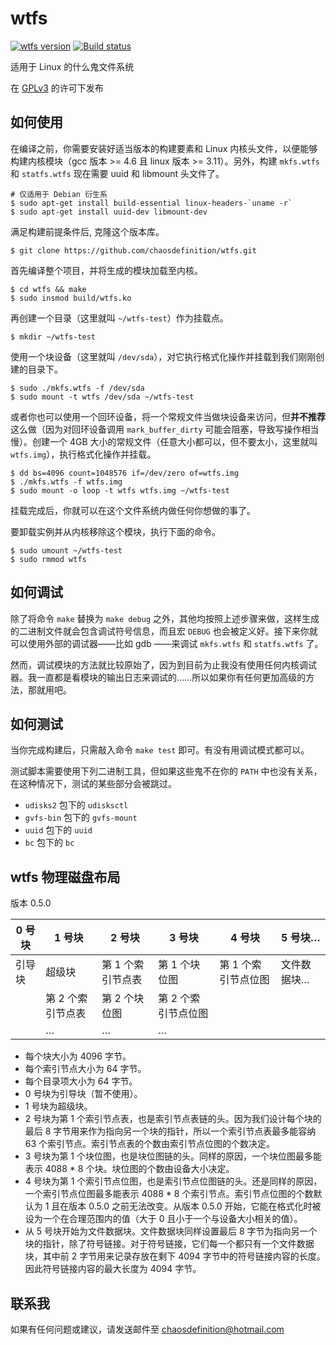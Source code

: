 # wtfs
[![wtfs version](https://badge.fury.io/gh/chaosdefinition%2Fwtfs.svg)](http://badge.fury.io/gh/chaosdefinition%2Fwtfs)
[![Build status](https://travis-ci.org/chaosdefinition/wtfs.svg)](https://travis-ci.org/chaosdefinition/wtfs)

适用于 Linux 的什么鬼文件系统

在 [GPLv3](LICENSE.txt) 的许可下发布

## 如何使用
在编译之前，你需要安装好适当版本的构建要素和 Linux 内核头文件，以便能够构建内核模块（gcc 版本 >= 4.6 且 linux 版本 >= 3.11）。另外，构建 `mkfs.wtfs` 和 `statfs.wtfs` 现在需要 uuid 和 libmount 头文件了。
```Shell
# 仅适用于 Debian 衍生系
$ sudo apt-get install build-essential linux-headers-`uname -r`
$ sudo apt-get install uuid-dev libmount-dev
```

满足构建前提条件后, 克隆这个版本库。
```Shell
$ git clone https://github.com/chaosdefinition/wtfs.git
```

首先编译整个项目，并将生成的模块加载至内核。
```Shell
$ cd wtfs && make
$ sudo insmod build/wtfs.ko
```

再创建一个目录（这里就叫 `~/wtfs-test`）作为挂载点。
```Shell
$ mkdir ~/wtfs-test
```

使用一个块设备（这里就叫 `/dev/sda`），对它执行格式化操作并挂载到我们刚刚创建的目录下。
```Shell
$ sudo ./mkfs.wtfs -f /dev/sda
$ sudo mount -t wtfs /dev/sda ~/wtfs-test
```
或者你也可以使用一个回环设备，将一个常规文件当做块设备来访问，但**并不推荐**这么做（因为对回环设备调用 `mark_buffer_dirty` 可能会阻塞，导致写操作相当慢）。创建一个 4GB 大小的常规文件（任意大小都可以，但不要太小，这里就叫 `wtfs.img`），执行格式化操作并挂载。
```Shell
$ dd bs=4096 count=1048576 if=/dev/zero of=wtfs.img
$ ./mkfs.wtfs -f wtfs.img
$ sudo mount -o loop -t wtfs wtfs.img ~/wtfs-test
```

挂载完成后，你就可以在这个文件系统内做任何你想做的事了。

要卸载实例并从内核移除这个模块，执行下面的命令。
```Shell
$ sudo umount ~/wtfs-test
$ sudo rmmod wtfs
```

## 如何调试
除了将命令 `make` 替换为 `make debug` 之外，其他均按照上述步骤来做，这样生成的二进制文件就会包含调试符号信息，而且宏 `DEBUG` 也会被定义好。接下来你就可以使用外部的调试器——比如 gdb ——来调试 `mkfs.wtfs` 和 `statfs.wtfs` 了。

然而，调试模块的方法就比较原始了，因为到目前为止我没有使用任何内核调试器。我一直都是看模块的输出日志来调试的……所以如果你有任何更加高级的方法，那就用吧。

## 如何测试
当你完成构建后，只需敲入命令 `make test` 即可。有没有用调试模式都可以。

测试脚本需要使用下列二进制工具，但如果这些鬼不在你的 `PATH` 中也没有关系，在这种情况下，测试的某些部分会被跳过。

* `udisks2` 包下的 `udisksctl`
* `gvfs-bin` 包下的 `gvfs-mount`
* `uuid` 包下的 `uuid`
* `bc` 包下的 `bc`

## wtfs 物理磁盘布局
版本 0.5.0

0 号块 | 1 号块 | 2 号块 | 3 号块 | 4 号块 | 5 号块… |
------ | ------ | ------ | ------ | ------ | ------- |
引导块 | 超级块 | 第 1 个索引节点表 | 第 1 个块位图 | 第 1 个索引节点位图 | 文件数据块…
 | | 第 2 个索引节点表 | 第 2 个块位图 | 第 2 个索引节点位图 |
 | | … | … | … |

* 每个块大小为 4096 字节。
* 每个索引节点大小为 64 字节。
* 每个目录项大小为 64 字节。
* 0 号块为引导块（暂不使用）。
* 1 号块为超级块。
* 2 号块为第 1 个索引节点表，也是索引节点表链的头。因为我们设计每个块的最后 8 字节用来作为指向另一个块的指针，所以一个索引节点表最多能容纳 63 个索引节点。索引节点表的个数由索引节点位图的个数决定。
* 3 号块为第 1 个块位图，也是块位图链的头。同样的原因，一个块位图最多能表示 4088 * 8 个块。块位图的个数由设备大小决定。
* 4 号块为第 1 个索引节点位图，也是索引节点位图链的头。还是同样的原因，一个索引节点位图最多能表示 4088 * 8 个索引节点。索引节点位图的个数默认为 1 且在版本 0.5.0 之前无法改变。从版本 0.5.0 开始，它能在格式化时被设为一个在合理范围内的值（大于 0 且小于一个与设备大小相关的值）。
* 从 5 号块开始为文件数据块。文件数据块同样设置最后 8 字节为指向另一个块的指针，除了符号链接。对于符号链接，它们每一个都只有一个文件数据块，其中前 2 字节用来记录存放在剩下 4094 字节中的符号链接内容的长度。因此符号链接内容的最大长度为 4094 字节。

## 联系我
如果有任何问题或建议，请发送邮件至 chaosdefinition@hotmail.com
